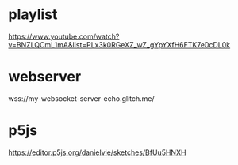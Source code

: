 
# playlist

https://www.youtube.com/watch?v=BNZLQCmL1mA&list=PLx3k0RGeXZ_wZ_gYpYXfH6FTK7e0cDL0k

# webserver

wss://my-websocket-server-echo.glitch.me/

# p5js

https://editor.p5js.org/danielvie/sketches/BfUu5HNXH